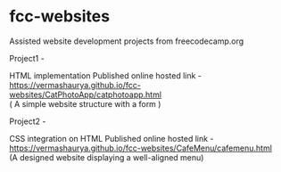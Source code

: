 # fcc-websites
Assisted website development projects from freecodecamp.org 


Project1 -                                                              

HTML implementation
Published online hosted link - 
https://vermashaurya.github.io/fcc-websites/CatPhotoApp/catphotoapp.html       
( A simple website structure with a form )

Project2 -                                                        

CSS integration on HTML
Published online hosted link - 
https://vermashaurya.github.io/fcc-websites/CafeMenu/cafemenu.html        
(A designed website displaying a well-aligned menu)

